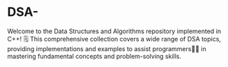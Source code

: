 # DSA-
Welcome to the Data Structures and Algorithms repository implemented in C++! 🗒️ This comprehensive collection covers a wide range of DSA topics, providing implementations and examples to assist programmers👩‍💻 in mastering fundamental concepts and problem-solving skills. 
